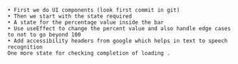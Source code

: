     • First we do UI components (look first commit in git)
    • Then we start with the state required
    • A state for the percentage value inside the bar
    • Use useEffect to change the percent value and also handle edge cases to not to go beyond 100
    • Add accessibility headers from google which helps in text to speech recognition
    One more state for checking completion of loading .
